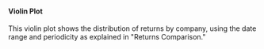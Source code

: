 #### Violin Plot

This violin plot shows the distribution of returns by company, using the date range and periodicity as explained in "Returns Comparison."